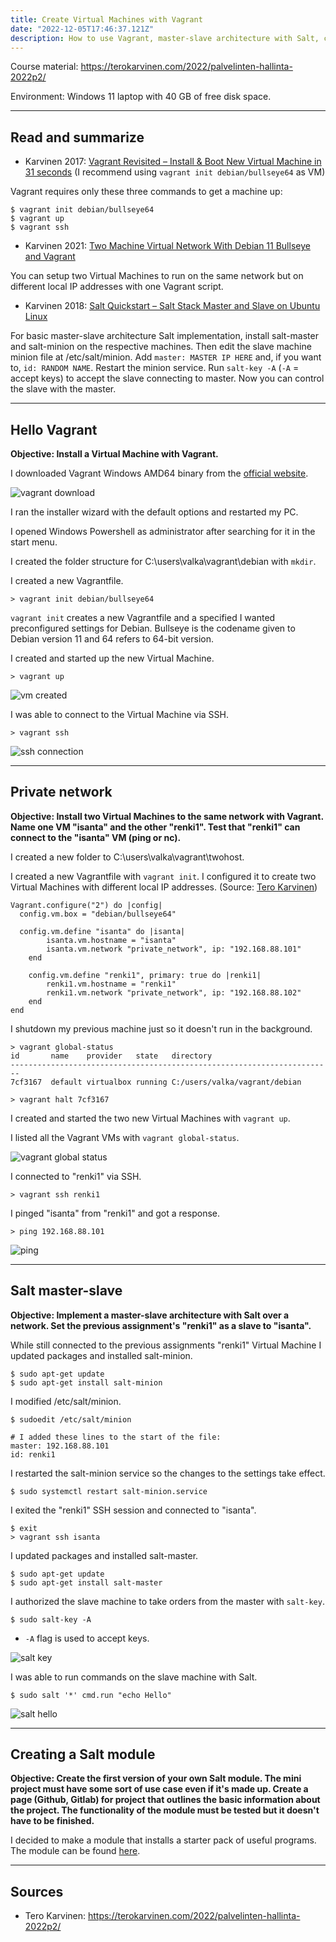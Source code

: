 ```yaml
---
title: Create Virtual Machines with Vagrant
date: "2022-12-05T17:46:37.121Z"
description: How to use Vagrant, master-slave architecture with Salt, creating my own Salt module.
---
```


Course material: https://terokarvinen.com/2022/palvelinten-hallinta-2022p2/

Environment: Windows 11 laptop with 40 GB of free disk space.

---

## Read and summarize

- Karvinen 2017: [Vagrant Revisited – Install & Boot New Virtual Machine in 31 seconds](https://terokarvinen.com/2017/04/11/vagrant-revisited-install-boot-new-virtual-machine-in-31-seconds/) (I recommend using `vagrant init debian/bullseye64` as VM)

Vagrant requires only these three commands to get a machine up:

    $ vagrant init debian/bullseye64
    $ vagrant up
    $ vagrant ssh

- Karvinen 2021: [Two Machine Virtual Network With Debian 11 Bullseye and Vagrant](https://terokarvinen.com/2021/two-machine-virtual-network-with-debian-11-bullseye-and-vagrant/)

You can setup two Virtual Machines to run on the same network but on different local IP addresses with one Vagrant script.

- Karvinen 2018: [Salt Quickstart – Salt Stack Master and Slave on Ubuntu Linux](https://terokarvinen.com/2018/salt-quickstart-salt-stack-master-and-slave-on-ubuntu-linux/)

For basic master-slave architecture Salt implementation, install salt-master and salt-minion on the respective machines. Then edit the slave machine minion file at /etc/salt/minion. Add `master: MASTER IP HERE` and, if you want to, `id: RANDOM NAME`. Restart the minion service. Run `salt-key -A` (`-A` = accept keys) to accept the slave connecting to master. Now you can control the slave with the master.

---

## Hello Vagrant

**Objective: Install a Virtual Machine with Vagrant.**

I downloaded Vagrant Windows AMD64 binary from the [official website](https://developer.hashicorp.com/vagrant/downloads).

![vagrant download](vagrant-binary.png)

I ran the installer wizard with the default options and restarted my PC.

I opened Windows Powershell as administrator after searching for it in the start menu.

I created the folder structure for C:\users\valka\vagrant\debian with `mkdir`.

I created a new Vagrantfile.

    > vagrant init debian/bullseye64

`vagrant init` creates a new Vagrantfile and a specified I wanted preconfigured settings for Debian. Bullseye is the codename given to Debian version 11 and 64 refers to 64-bit version.

I created and started up the new Virtual Machine.

    > vagrant up

![vm created](vagrant-created.png)

I was able to connect to the Virtual Machine via SSH.

    > vagrant ssh

![ssh connection](vagrant-connect.png)

---

## Private network

**Objective: Install two Virtual Machines to the same network with Vagrant. Name one VM "isanta" and the other "renki1". Test that "renki1" can connect to the "isanta" VM (ping or nc).**

I created a new folder to C:\users\valka\vagrant\twohost.

I created a new Vagrantfile with `vagrant init`. I configured it to create two Virtual Machines with different local IP addresses. (Source: [Tero Karvinen](https://terokarvinen.com/2021/two-machine-virtual-network-with-debian-11-bullseye-and-vagrant/))

```
Vagrant.configure("2") do |config|
  config.vm.box = "debian/bullseye64"

  config.vm.define "isanta" do |isanta|
		isanta.vm.hostname = "isanta"
		isanta.vm.network "private_network", ip: "192.168.88.101"
	end

	config.vm.define "renki1", primary: true do |renki1|
		renki1.vm.hostname = "renki1"
		renki1.vm.network "private_network", ip: "192.168.88.102"
	end
end
```

I shutdown my previous machine just so it doesn't run in the background.

    > vagrant global-status
    id       name    provider   state   directory
    ------------------------------------------------------------------------
    7cf3167  default virtualbox running C:/users/valka/vagrant/debian

    > vagrant halt 7cf3167

I created and started the two new Virtual Machines with `vagrant up`.

I listed all the Vagrant VMs with `vagrant global-status`.

![vagrant global status](vagrant-global-status.png)

I connected to "renki1" via SSH.

    > vagrant ssh renki1

I pinged "isanta" from "renki1" and got a response.

    > ping 192.168.88.101

![ping](vagrant-ping.png)

---

## Salt master-slave

**Objective: Implement a master-slave architecture with Salt over a network. Set the previous assignment's "renki1" as a slave to "isanta".**

While still connected to the previous assignments "renki1" Virtual Machine I updated packages and installed salt-minion.

    $ sudo apt-get update
    $ sudo apt-get install salt-minion

I modified /etc/salt/minion.

    $ sudoedit /etc/salt/minion

    # I added these lines to the start of the file:
    master: 192.168.88.101
    id: renki1

I restarted the salt-minion service so the changes to the settings take effect.

    $ sudo systemctl restart salt-minion.service

I exited the "renki1" SSH session and connected to "isanta".

    $ exit
    > vagrant ssh isanta

I updated packages and installed salt-master.

    $ sudo apt-get update
    $ sudo apt-get install salt-master

I authorized the slave machine to take orders from the master with `salt-key`.

    $ sudo salt-key -A

- `-A` flag is used to accept keys.

![salt key](vagrant-salt-key.png)

I was able to run commands on the slave machine with Salt.

    $ sudo salt '*' cmd.run "echo Hello"

![salt hello](salt-hello.png)

---

## Creating a Salt module

**Objective: Create the first version of your own Salt module. The mini project must have some sort of use case even if it's made up. Create a page (Github, Gitlab) for project that outlines the basic information about the project. The functionality of the module must be tested but it doesn't have to be finished.**

I decided to make a module that installs a starter pack of useful programs. The module can be found [here](https://github.com/tuomasvalkamo/starter-module).

---

## Sources

- Tero Karvinen: https://terokarvinen.com/2022/palvelinten-hallinta-2022p2/
